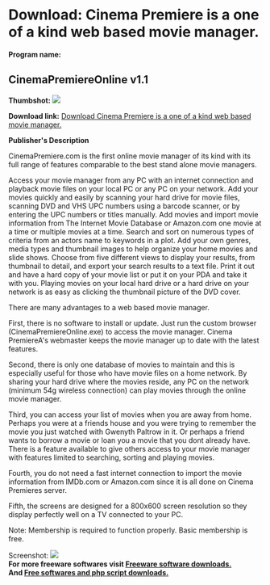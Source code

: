 # Download: Cinema Premiere is a one of a kind web based movie manager.

**Program name:**

## CinemaPremiereOnline v1.1

  
**Thumbshot:** ![](http://www.freewarefiles.com/screenshot/cinemapremiere_md.gif)   
  
**Download link:** [Download Cinema Premiere is a one of a kind web based movie manager.](http://freesoftwares.boysofts.com/CinemaPremiereOnline-V_program_13140.html)  
  


**Publisher's Description**  
  


CinemaPremiere.com is the first online movie manager of its kind with its full range of features comparable to the best stand alone movie managers. 

Access your movie manager from any PC with an internet connection and playback movie files on your local PC or any PC on your network. Add your movies quickly and easily by scanning your hard drive for movie files, scanning DVD and VHS UPC numbers using a barcode scanner, or by entering the UPC numbers or titles manually. Add movies and import movie information from The Internet Movie Database or Amazon.com one movie at a time or multiple movies at a time. Search and sort on numerous types of criteria from an actors name to keywords in a plot. Add your own genres, media types and thumbnail images to help organize your home movies and slide shows. Choose from five different views to display your results, from thumbnail to detail, and export your search results to a text file. Print it out and have a hard copy of your movie list or put it on your PDA and take it with you. Playing movies on your local hard drive or a hard drive on your network is as easy as clicking the thumbnail picture of the DVD cover.

There are many advantages to a web based movie manager. 

First, there is no software to install or update. Just run the custom browser (CinemaPremiereOnline.exe) to access the movie manager. Cinema PremiereA's webmaster keeps the movie manager up to date with the latest features. 

Second, there is only one database of movies to maintain and this is especially useful for those who have movie files on a home network. By sharing your hard drive where the movies reside, any PC on the network (minimum 54g wireless connection) can play movies through the online movie manager. 

Third, you can access your list of movies when you are away from home. Perhaps you were at a friends house and you were trying to remember the movie you just watched with Gwenyth Paltrow in it. Or perhaps a friend wants to borrow a movie or loan you a movie that you dont already have. There is a feature available to give others access to your movie manager with features limited to searching, sorting and playing movies. 

Fourth, you do not need a fast internet connection to import the movie information from IMDb.com or Amazon.com since it is all done on Cinema Premieres server.

Fifth, the screens are designed for a 800x600 screen resolution so they display perfectly well on a TV connected to your PC.

Note: Membership is required to function properly. Basic membership is free. 

  
  
Screenshot: ![](http://www.freewarefiles.com/screenshot/cinemapremiere.gif)   
**For more freeware softwares visit [Freeware software downloads.](http://freesoftwares.boysofts.com/)**   
**And [Free softwares and php script downloads.](http://www.boysofts.com/)**
